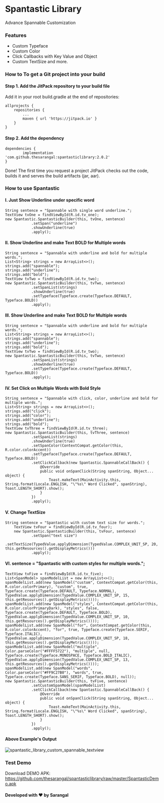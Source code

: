 # Spantastic Library
Advance Spannable Customization


### Features

- Custom Typeface
- Custom Color
- Click Callbacks with Key Value and Object
- Custom TextSize
and more.

### How to To get a Git project into your build

#### Step 1. Add the JitPack repository to your build file

Add it in your root build.gradle at the end of repositories:

	allprojects {
		repositories {
			...
			maven { url 'https://jitpack.io' }
		}
	}

#### Step 2. Add the dependency

	dependencies {
	        implementation 'com.github.thesarangal:spantasticlibrary:2.0.2'
	}

Done! The first time you request a project JitPack checks out the code, builds it and serves the build artifacts (jar, aar).

### How to use Spantastic
#### I. Just Show Underline under specific word

	String sentence = "Spannable with single word underline.";
	TextView tvOne = findViewById(R.id.tv_one);
	new Spantastic.SpantasticBuilder(this, tvOne, sentence)
                .setSpan("underline")
                .showUnderline(true)
                .apply();
		
#### II. Show Underline and make Text BOLD for Multiple words

	String sentence = "Spannable with underline and bold for multiple words.";
	List<String> strings = new ArrayList<>();
	strings.add("spannable");
	strings.add("underline");
	strings.add("bold");
	TextView tvTwo = findViewById(R.id.tv_two);
	new Spantastic.SpantasticBuilder(this, tvTwo, sentence)
                .setSpanList(strings)
                .showUnderline(true)
                .setTypeface(Typeface.create(Typeface.DEFAULT, Typeface.BOLD))
                .apply();

#### III. Show Underline and make Text BOLD for Multiple words

	String sentence = "Spannable with underline and bold for multiple words.";
	List<String> strings = new ArrayList<>();
	strings.add("spannable");
	strings.add("underline");
	strings.add("bold");
	TextView tvTwo = findViewById(R.id.tv_two);
	new Spantastic.SpantasticBuilder(this, tvTwo, sentence)
                .setSpanList(strings)
                .showUnderline(true)
                .setTypeface(Typeface.create(Typeface.DEFAULT, Typeface.BOLD))
                .apply();
		
#### IV. Set Click on Multiple Words with Bold Style

	String sentence = "Spannable with click, color, underline and bold for multiple words.";
	List<String> strings = new ArrayList<>();
	strings.add("click");
	strings.add("color");
	strings.add("underline");
	strings.add("bold");
	TextView tvThree = findViewById(R.id.tv_three);
	new Spantastic.SpantasticBuilder(this, tvThree, sentence)
                .setSpanList(strings)
                .showUnderline(true)
                .setSpanColor(ContextCompat.getColor(this, R.color.colorAccent))
                .setTypeface(Typeface.create(Typeface.DEFAULT, Typeface.BOLD))
                .setClickCallback(new Spantastic.SpannableCallBack() {
                    @Override
                    public void onSpanClick(String spanString, Object... object) {
                        Toast.makeText(MainActivity.this, String.format(Locale.ENGLISH, "\"%s\" Word Clicked", spanString), Toast.LENGTH_SHORT).show();
                    }
                })
                .apply();
		
#### V. Change TextSize

	String sentence = "Spantastic with custom text size for words.";
        TextView tvFour = findViewById(R.id.tv_four);
        new Spantastic.SpantasticBuilder(this, tvFour, sentence)
                .setSpan("text size")
                .setTextSize(TypedValue.applyDimension(TypedValue.COMPLEX_UNIT_SP, 20, this.getResources().getDisplayMetrics()))
                .apply();
		
#### VI. sentence = "Spantastic with custom styles for multiple words.";

	TextView tvFive = findViewById(R.id.tv_five);
	List<SpanModel> spanModelList = new ArrayList<>();
	spanModelList.add(new SpanModel("custom", ContextCompat.getColor(this, R.color.colorPrimary), "custom", true, Typeface.create(Typeface.DEFAULT, Typeface.NORMAL), TypedValue.applyDimension(TypedValue.COMPLEX_UNIT_SP, 15, this.getResources().getDisplayMetrics())));
	spanModelList.add(new SpanModel("styles", ContextCompat.getColor(this, R.color.colorPrimaryDark), "styles", false, Typeface.create(Typeface.DEFAULT, Typeface.BOLD), TypedValue.applyDimension(TypedValue.COMPLEX_UNIT_SP, 10, this.getResources().getDisplayMetrics())));
	spanModelList.add(new SpanModel("for", ContextCompat.getColor(this, R.color.colorAccent), "for", true, Typeface.create(Typeface.SERIF, Typeface.ITALIC), TypedValue.applyDimension(TypedValue.COMPLEX_UNIT_SP, 18, this.getResources().getDisplayMetrics())));
	spanModelList.add(new SpanModel("multiple", Color.parseColor("#FFFF5722"), "multiple", null, Typeface.create(Typeface.MONOSPACE, Typeface.BOLD_ITALIC), TypedValue.applyDimension(TypedValue.COMPLEX_UNIT_SP, 13, this.getResources().getDisplayMetrics())));
	spanModelList.add(new SpanModel("words", Color.parseColor("#FF9C27B0"), "words", true, Typeface.create(Typeface.SANS_SERIF, Typeface.BOLD), null));
	new Spantastic.SpantasticBuilder(this, tvFive, sentence)
                .setCustomSpanModel(spanModelList)
                .setClickCallback(new Spantastic.SpannableCallBack() {
                    @Override
                    public void onSpanClick(String spanString, Object... object) {
                        Toast.makeText(MainActivity.this, String.format(Locale.ENGLISH, "\"%s\" Word Clicked", spanString), Toast.LENGTH_SHORT).show();
                    }
                })
                .apply();

#### Above Example's Output

![spantastic_library_custom_spannable_textview](https://user-images.githubusercontent.com/46309117/70819153-7e3ac900-1dfb-11ea-903d-7a869ccf3a32.png)

### Test Demo

Download DEMO APK: https://github.com/thesarangal/spantasticlibrary/raw/master/SpantasticDemo.apk




#### Developed with ❤ by Sarangal
